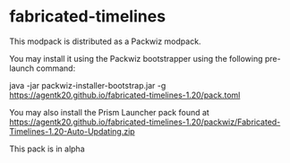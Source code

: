 # fabricated-timelines
This modpack is distributed as a Packwiz modpack.

You may install it using the Packwiz bootstrapper using the following pre-launch command:

java -jar packwiz-installer-bootstrap.jar -g https://agentk20.github.io/fabricated-timelines-1.20/pack.toml

You may also install the Prism Launcher pack found at https://agentk20.github.io/fabricated-timelines-1.20/packwiz/Fabricated-Timelines-1.20-Auto-Updating.zip

This pack is in alpha
